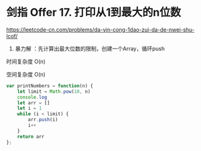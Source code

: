 # 剑指 Offer 17. 打印从1到最大的n位数

<https://leetcode-cn.com/problems/da-yin-cong-1dao-zui-da-de-nwei-shu-lcof/>

1. 暴力解 ：先计算出最大位数的限制，创建一个Array，循环push

时间复杂度 O(n)

空间复杂度 O(n)

```js
var printNumbers = function(n) {
    let limit = Math.pow(10, n)
    console.log
    let arr = []
    let i = 1
    while (i < limit) {
        arr.push(i)
        i++
    }
    return arr 
};
```

